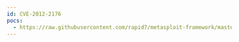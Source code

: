 ```yaml
---
id: CVE-2012-2176
pocs:
  - https://raw.githubusercontent.com/rapid7/metasploit-framework/master/modules/exploits/windows/browser/quickr_qp2_bof.rb
---
```

